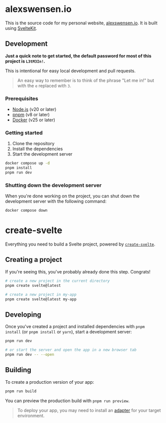 # alexswensen.io

This is the source code for my personal website, [alexswensen.io](https://alexswensen.io). It is built using [SvelteKit](https://kit.svelte.dev/).

## Development

**Just a quick note to get started, the default password for most of this project is `L3tM3In!`.**

This is intentional for easy local development and pull requests.
> An easy way to remember is to think of the phrase "Let me in!" but with the `e` replaced with `3`.

### Prerequisites

- [Node.js](https://nodejs.org/en/) (v20 or later)
- [pnpm](https://pnpm.io/) (v8 or later)
- [Docker](https://www.docker.com/) (v25 or later)

### Getting started

1. Clone the repository
2. Install the dependencies
3. Start the development server

```bash
docker compose up -d
pnpm install
pnpm run dev
```

### Shutting down the development server

When you're done working on the project,
you can shut down the development server with the following command:

```bash
docker compose down
```


# create-svelte

Everything you need to build a Svelte project, powered by [`create-svelte`](https://github.com/sveltejs/kit/tree/master/packages/create-svelte).

## Creating a project

If you're seeing this, you've probably already done this step. Congrats!

```bash
# create a new project in the current directory
pnpm create svelte@latest

# create a new project in my-app
pnpm create svelte@latest my-app
```

## Developing

Once you've created a project and installed dependencies with `pnpm install` (or `pnpm install` or `yarn`), start a development server:

```bash
pnpm run dev

# or start the server and open the app in a new browser tab
pnpm run dev -- --open
```

## Building

To create a production version of your app:

```bash
pnpm run build
```

You can preview the production build with `pnpm run preview`.

> To deploy your app, you may need to install an [adapter](https://kit.svelte.dev/docs/adapters) for your target environment.
